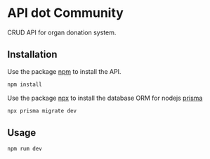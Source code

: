 # API dot Community

CRUD API for organ donation system.

## Installation

Use the package [npm](https://https://www.npmjs.com/) to install the API.

```bash
npm install 
```
Use the package [npx](https://https://www.npmjs.com/) to install the database ORM for nodejs [prisma](https://www.prisma.io/)

```bash
npx prisma migrate dev
```
## Usage

```bash
npm rum dev
```
